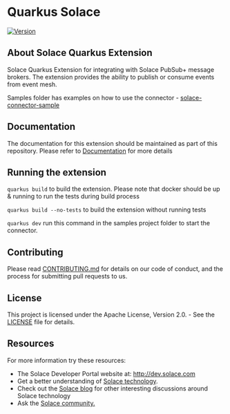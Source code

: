 # Quarkus Solace

[![Version](https://img.shields.io/maven-central/v/com.solace.quarkus/quarkus-solace?logo=apache-maven&style=flat-square)](https://search.maven.org/artifact/com.solace.quarkus/quarkus-solace)

## About Solace Quarkus Extension

Solace Quarkus Extension for integrating with Solace PubSub+ message brokers. The extension provides the ability to publish or consume events from event mesh.

Samples folder has examples on how to use the connector - [solace-connector-sample](https://github.com/SolaceCoEExt/solace-quarkus/tree/main/samples/hello-connector-solace/src/main/java/com/solace/quarkus/samples)

## Documentation

The documentation for this extension should be maintained as part of this repository. Please refer to [Documentation](docs/modules/ROOT/pages/index.adoc) for more details

## Running the extension

```quarkus build``` to build the extension. Please note that docker should be up & running to run the tests during build process

```quarkus build --no-tests``` to build the extension without running tests

```quarkus dev``` run this command in the samples project folder to start the connector.

## Contributing

Please read [CONTRIBUTING.md](CONTRIBUTING.md) for details on our code of conduct, and the process for submitting pull requests to us.

## License

This project is licensed under the Apache License, Version 2.0. - See the [LICENSE](LICENSE) file for details.

## Resources

For more information try these resources:

- The Solace Developer Portal website at: http://dev.solace.com
- Get a better understanding of [Solace technology](https://solace.dev).
- Check out the [Solace blog](https://solace.com/blog/) for other interesting discussions around Solace technology
- Ask the [Solace community.](https://solace.community)

